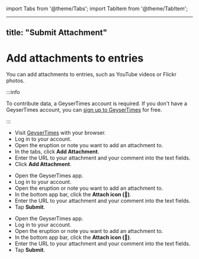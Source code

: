 import Tabs from '@theme/Tabs';
import TabItem from '@theme/TabItem';

---
title: "Submit Attachment"
---

# Add attachments to entries

You can add attachments to entries, such as YouTube videos or Flickr photos.

:::info

To contribute data, a GeyserTimes account is required. If you don't have a GeyserTimes account, you can [sign up to GeyserTimes](account-signup.md) for free. 

:::

<Tabs groupId="os">
<TabItem value="web" label="Website">

* Visit [GeyserTimes](https://geysertimes.org) with your browser.
* Log in to your account.
* Open the eruption or note you want to add an attachment to. 
* In the tabs, click **Add Attachment**.
* Enter the URL to your attachment and your comment into the text fields. 
* Click **Add Attachment**.

</TabItem>
<TabItem value="android" label="Android">

* Open the GeyserTimes app.
* Log in to your account.
* Open the eruption or note you want to add an attachment to. 
* In the bottom app bar, click the **Attach icon (📎)**.
* Enter the URL to your attachment and your comment into the text fields. 
* Tap **Submit**.

</TabItem>
<TabItem value="iOS" label="iOS">

* Open the GeyserTimes app.
* Log in to your account.
* Open the eruption or note you want to add an attachment to. 
* In the bottom app bar, click the **Attach icon (📎)**.
* Enter the URL to your attachment and your comment into the text fields. 
* Tap **Submit**.

</TabItem>
</Tabs>
